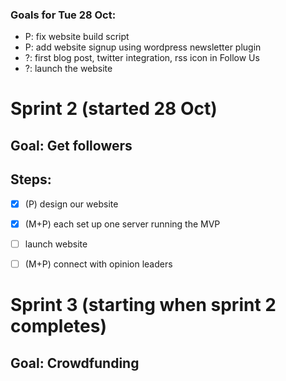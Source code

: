 ### Goals for Tue 28 Oct:

* P: fix website build script
* P: add website signup using wordpress newsletter plugin
* ?: first blog post, twitter integration, rss icon in Follow Us
* ?: launch the website

Sprint 2 (started 28 Oct)
===============

## Goal: Get followers

## Steps:
* [x] (P) design our website
* [x] (M+P) each set up one server running the MVP
* [ ] launch website
* [ ] (M+P) connect with opinion leaders


Sprint 3 (starting when sprint 2 completes)
===============

## Goal: Crowdfunding

